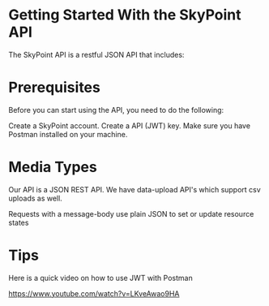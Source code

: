 # Getting Started With the SkyPoint API

The SkyPoint API is a restful JSON API that includes:

# Prerequisites

Before you can start using the API, you need to do the following:

Create a SkyPoint account.
Create a API (JWT) key.
Make sure you have Postman installed on your machine.

# Media Types

Our API is a JSON REST API. We have data-upload API's which support csv uploads as well.

Requests with a message-body use plain JSON to set or update resource states

# Tips

Here is a quick video on how to use JWT with Postman

https://www.youtube.com/watch?v=LKveAwao9HA
